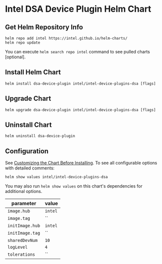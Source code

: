 # Intel DSA Device Plugin Helm Chart

## Get Helm Repository Info
```
helm repo add intel https://intel.github.io/helm-charts/
helm repo update
```

You can execute `helm search repo intel` command to see pulled charts [optional].

## Install Helm Chart
```
helm install dsa-device-plugin intel/intel-device-plugins-dsa [flags]
```
## Upgrade Chart
```
helm upgrade dsa-device-plugin intel/intel-device-plugins-dsa [flags]
```

## Uninstall Chart
```
helm uninstall dsa-device-plugin
```

## Configuration
See [Customizing the Chart Before Installing](https://helm.sh/docs/intro/using_helm/#customizing-the-chart-before-installing). To see all configurable options with detailed comments:

```console
helm show values intel/intel-device-plugins-dsa
```

You may also run `helm show values` on this chart's dependencies for additional options.

|parameter| value |
|---------|-----------|
| `image.hub` | `intel` |
| `image.tag` | `` |
| `initImage.hub` | `intel` |
| `initImage.tag` | `` |
| `sharedDevNum` | `10` |
| `logLevel` | `4` |
| `tolerations` | `` |
